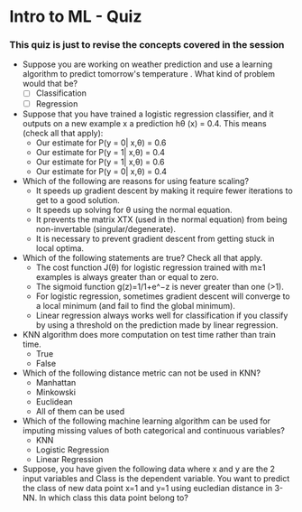# Intro to ML - Quiz
### This quiz is just to revise the concepts covered in the session

 - Suppose you are working on weather prediction and use a learning algorithm to predict tomorrow's temperature . What kind of problem would that be? 
   - [ ] Classification
   - [ ] Regression
 - Suppose that you have trained a logistic regression classifier, and it outputs on a new example x a prediction hθ​ (x) = 0.4. This means (check all that apply):
   - Our estimate for P(y = 0| x,θ) = 0.6
   - Our estimate for P(y = 1| x,θ) = 0.4
   - Our estimate for P(y = 1| x,θ) = 0.6
   - Our estimate for P(y = 0| x,θ) = 0.4
 - Which of the following are reasons for using feature scaling?
   - It speeds up gradient descent by making it require fewer iterations to get to a good solution.
   - It speeds up solving for θ using the normal equation.
   - It prevents the matrix XTX (used in the normal equation) from being non-invertable (singular/degenerate).
   - It is necessary to prevent gradient descent from getting stuck in local optima.
 - Which of the following statements are true? Check all that apply.
   - The cost function J(θ) for logistic regression trained with m≥1 examples is always greater than or equal to zero.
   - The sigmoid function g(z)=1/1+e^−z is never greater than one (>1).
   - For logistic regression, sometimes gradient descent will converge to a local minimum (and fail to find the global minimum).
   - Linear regression always works well for classification if you classify by using a threshold on the prediction made by linear regression.
 - KNN algorithm does more computation on test time rather than train time.
   - True
   - False
 - Which of the following distance metric can not be used in KNN?
   - Manhattan
   - Minkowski
   - Euclidean
   - All of them can be used
 - Which of the following machine learning algorithm can be used for imputing missing values of both categorical and continuous variables?
   - KNN
   - Logistic Regression
   - Linear Regression
 - Suppose, you have given the following data where x and y are the 2 input variables and Class is the dependent variable. You want to predict the class of new data point x=1 and y=1 using eucledian distance in 3-NN. In which class this data point belong to?
   
